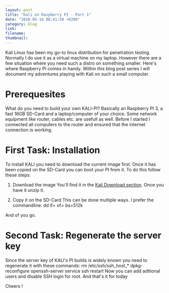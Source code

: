 ```yaml
---
layout: post
title: "Kali on Raspberry PI - Part 1"
date: "2018-05-14 08:41:50 +0200"
category: blog
link:
filename:
thumbnail:
---
```


Kali Linux has been my go-to linux distribution for penetration testing. Normally I do use it as a virtual machine on my laptop.
However there are a few situation where you need such a distro on something smaller. Here's where Raspberry PI comes in handy.
Within this blog post series I will document my adventures playing with Kali on such a small computer.


# Prerequesites #
What do you need to build your own KALI-PI? Basically an Raspberry PI 3, a fast 16GB SD-Card and a laptop/computer of your choice.
Some network equipment like router, cables etc. are usefull as well. Before I started I connected all computers to the router
and ensured that the internet connection is working.


# First Task: Installation #
To install KALI you need to download the current image first. Once it has been copied on the SD-Card you can boot your PI from it.
To do this follow these steps:

1. Download the image
You'll find it in the [Kali Download section](https://www.offensive-security.com/kali-linux-arm-images/). Once you have it unzip
it.

2. Copy it on the SD-Card
This can be done multiple ways. I prefer the commandline:
 dd if=<path to your image file> of=<path to your sd mount point> bs=512k

And of you go.

# Second Task: Regenerate the server key #
Since the server key of KALI's PI builds is widely known you need to regenerate it with these commands:
 rm /etc/ssh/ssh_host_*
 dpkg-reconfigure openssh-server
 service ssh restart
Now you can add aditional users and disable SSH login for root. And that's it for today

Cheers !


  

